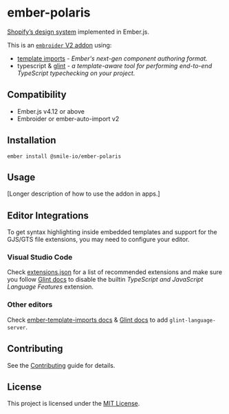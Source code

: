 # ember-polaris

[Shopify’s design system](https://polaris.shopify.com/) implemented in Ember.js.

This is an [`embroider` V2 addon](https://github.com/emberjs/rfcs/blob/master/text/0507-embroider-v2-package-format.md) using:

- [template imports](https://github.com/ember-template-imports/ember-template-imports) - _Ember's next-gen component authoring format._
- typescript & [glint](https://typed-ember.gitbook.io/glint) - _a template-aware tool for performing end-to-end TypeScript typechecking on your project._


## Compatibility

- Ember.js v4.12 or above
- Embroider or ember-auto-import v2

## Installation

```
ember install @smile-io/ember-polaris
```

## Usage

[Longer description of how to use the addon in apps.]

## Editor Integrations

To get syntax highlighting inside embedded templates and support for the GJS/GTS
file extensions, you may need to configure your editor.

### Visual Studio Code

Check [extensions.json](./.vscode/extensions.json) for a list of recommended extensions and make sure you follow [Glint docs](https://typed-ember.gitbook.io/glint/getting-started#glint-editor-extensions) to disable the builtin *TypeScript and JavaScript Language Features* extension.

### Other editors

Check [ember-template-imports docs](https://github.com/ember-template-imports/ember-template-imports?tab=readme-ov-file#editor-integrations) & [Glint docs](https://typed-ember.gitbook.io/glint/getting-started#glint-editor-extensions) to add `glint-language-server`.

## Contributing

See the [Contributing](CONTRIBUTING.md) guide for details.

## License

This project is licensed under the [MIT License](LICENSE.md).

